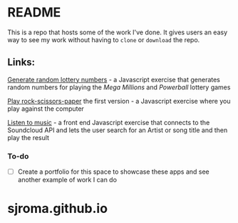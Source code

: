 # README  

This is a repo that hosts some of the work I've done. It gives users an easy way to see my
work without having to `clone` or `download` the repo.  

## Links:  

[Generate random lottery numbers](https://sjroma.github.io/lotterynumbers) - a Javascript
exercise that generates random numbers for playing the _Mega Millions_ and _Powerball_ lottery 
games  

[Play rock-scissors-paper](https://sjroma.github.io/rps) the first version - a Javascript
exercise where you play against the computer

[Listen to music](https://sjroma.github.io/soundcloud) - a front end Javascript exercise that
connects to the Soundcloud API and lets the user search for an Artist or song title and then
play the result  

### To-do  
- [ ] Create a portfolio for this space to showcase these apps and see another example of work
I can do  
# sjroma.github.io
